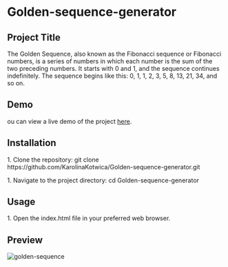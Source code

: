 <h1>Golden-sequence-generator</h1>

<h2>Project Title</h2>

<p>The Golden Sequence, also known as the Fibonacci sequence or Fibonacci numbers, is a series of numbers in which each number is the sum of the two preceding numbers. It starts with 0 and 1, and the sequence continues indefinitely. The sequence begins like this: 0, 1, 1, 2, 3, 5, 8, 13, 21, 34, and so on.
</p>

<h2>Demo</h2>

<p>ou can view a live demo of the project <a href='#'>here</a>.</p>

<h2>Installation</h2>

<p>1. Clone the repository: git clone https://github.com/KarolinaKotwica/Golden-sequence-generator.git</p>
<p>1. Navigate to the project directory: cd Golden-sequence-generator</p>

<h2>Usage</h2>

<p>1. Open the index.html file in your preferred web browser.</p>

<h2>Preview</h2>

![golden-sequence](https://github.com/KarolinaKotwica/Golden-sequence-generator/assets/86809814/d5e3aab6-0bd0-4900-8257-dafc169cadc8)
